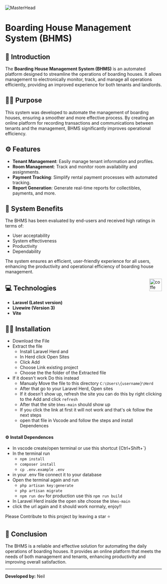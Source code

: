 ![MasterHead](https://github.com/user-attachments/assets/936e055c-0200-43da-94c7-90d022fae139)







# Boarding House Management System (BHMS)

## 📲 Introduction
The **Boarding House Management System (BHMS)** is an automated platform designed to streamline the operations of boarding houses. It allows management to electronically monitor, track, and manage all operations efficiently, providing an improved experience for both tenants and landlords.

## 💁‍♂️ Purpose
This system was developed to automate the management of boarding houses, ensuring a smoother and more effective process. By creating an online platform for recording transactions and communications between tenants and the management, BHMS significantly improves operational efficiency.

## ⚙️ Features
- **Tenant Management**: Easily manage tenant information and profiles.
- **Room Management**: Track and monitor room availability and assignments.
- **Payment Tracking**: Simplify rental payment processes with automated tracking.
- **Report Generation**: Generate real-time reports for collectibles, payments, and more.

## 🔎 System Benefits
The BHMS has been evaluated by end-users and received high ratings in terms of:
- User acceptability
- System effectiveness
- Productivity
- Dependability

The system ensures an efficient, user-friendly experience for all users, enhancing the productivity and operational efficiency of boarding house management.

 <img align="right" alt="coffe" width="40" src="https://user-images.githubusercontent.com/74038190/216120974-24a76b31-7f39-41f1-a38f-b3c1377cc612.png">
 
## 💻 Technologies
- **Laravel (Latest version)**
- **Livewire (Version 3)**
- **Vite**

## 👨‍💻 Installation 
- Download the File
- Extract the file
    - Install Laravel Herd and 
    - In Herd click Open Sites
    - Click Add
    - Choose Link existing project
    - Choose the the folder of the Extracted file
- If it doesn't work Do this instead 
    - Manualy Move the file to this directory `C:\Users\{username}\Herd`
    - After that go to your Laravel Herd, Open sites
    - If it doesn't show up, refresh the site you can do this by right clicking to the Add and click `refresh`
    - After that the site `bhms-main` should show up
    - If you click the link at first it will not work and that's ok follow the next steps 
    - open that file in Vscode and follow the steps and install Dependences

#### ⚙️ **Install Dependences**
- In vscode create/open terminal or use this shortcut {Ctrl+Shift+`}
- In the terminal run
    - `npm install`
    - `composer install`
    - `cp .env.example .env` 
- in your .env file connect it to your database
- Open the terminal again and run
    - `php artisan key:generate`
    - `php artisan migrate`
    - `npm run dev` for production use this `npm run build`
- In Laravel Herd inside the open site choose the `bhms-main`
- click the url again and it should work normaly, enjoy!!
  
Please Contribute to this project by leaving a star ⭐


## 👀 Conclusion
The BHMS is a reliable and effective solution for automating the daily operations of boarding houses. It provides an online platform that meets the needs of both management and tenants, enhancing productivity and improving overall satisfaction.

---

**Developed by:** Neil
